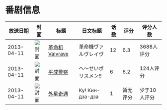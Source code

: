 # 番剧信息

|放送日期|封面|标题|日文标题|话数|评分|评分人数|
|---|---|---|---|---|---|---|
|2013-04-11|![封面](https://lain.bgm.tv/pic/cover/c/c1/51/56951_4OJ2O.jpg)|[革命机Valvrave](https://bangumi.tv/subject/56951)|革命機ヴァルヴレイヴ|12|6.3|3688人评分|
|2013-04-11|![封面](https://lain.bgm.tv/pic/cover/c/2a/87/70167_Ehk0c.jpg)|[平成警察](https://bangumi.tv/subject/70167)|へ〜せいポリスメン!!|6|6.2|124人评分|
|2013-04-11|![封面](https://lain.bgm.tv/pic/cover/c/51/6d/456329_A6kBx.jpg)|[外星奇遇](https://bangumi.tv/subject/456329)|Ку! Кин-дза-дза|1|暂无评分|少于10人评分|
